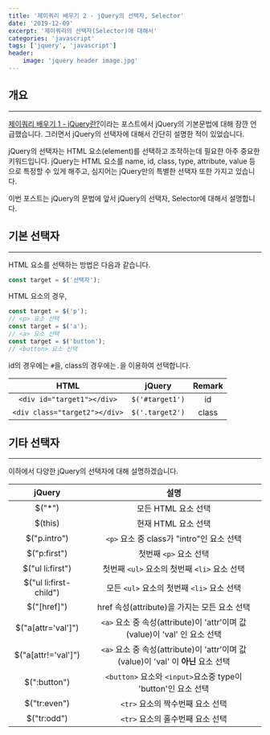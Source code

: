 ```yaml
---
title: '제이쿼리 배우기 2 - jQuery의 선택자, Selector'
date: '2019-12-09'
excerpt: '제이쿼리의 선택자(Selector)에 대해서'
categories: 'javascript'
tags: ['jquery', 'javascript']
header:
    image: 'jquery header image.jpg'
---
```


## 개요
---
[제이쿼리 배우기 1 - jQuery란?](https://terada-dante.netlify.com/javascript/2019-12-08-%EC%A0%9C%EC%9D%B4%EC%BF%BC%EB%A6%AC%20%EB%B0%B0%EC%9A%B0%EA%B8%B0%201%20-%20jQuery%EB%9E%80/)이라는 포스트에서 jQuery의 기본문법에 대해 잠깐 언급했습니다. 그러면서 jQuery의 선택자에 대해서 간단히 설명한 적이 있었습니다. 

jQuery의 선택자는 HTML 요소(element)를 선택하고 조작하는데 필요한 아주 중요한 키워드입니다. jQuery는 HTML 요소를 name, id, class, type, attribute, value 등으로 특정할 수 있게 해주고, 심지어는 jQuery만의 특별한 선택자 또한 가지고 있습니다.

이번 포스트는 jQuery의 문법에 앞서 jQuery의 선택자, Selector에 대해서 설명합니다.

## 기본 선택자
---
HTML 요소를 선택하는 방법은 다음과 같습니다.<br>
~~~javascript
const target = $('선택자');
~~~

HTML 요소의 경우,
~~~javascript
const target = $('p');
// <p> 요소 선택
const target = $('a');
// <a> 요소 선택
const target = $('button');
// <button> 요소 선택
~~~
id의 경우에는 `#`을, class의 경우에는`.`을 이용하여 선택합니다.

|     <center>HTML</center>     | <center>jQuery</center> | <center>Remark</center> |
| :---------------------------: | :---------------------: | :---------------------: |
|  `<div id="target1"></div>`   |     `$('#target1')`     |           id            |
| `<div class="target2"></div>` |     `$('.target2')`     |          class          |

## 기타 선택자
---
이하에서 다양한 jQuery의 선택자에 대해 설명하겠습니다.

| <center>jQuery         </center> |                        <center>설명</center>                        |
| :------------------------------: | :---------------------------------------------------------------: |
|              $("*")              |                           모든 HTML 요소 선택                           |
|             $(this)              |                           현재 HTML 요소 선택                           |
|           $("p.intro")           |                 `<p>` 요소 중 class가 "intro"인 요소 선택                  |
|           $("p:first")           |                          첫번째 `<p>` 요소 선택                          |
|         $("ul li:first")         |                  첫번째 `<ul>` 요소의 첫번째 `<li>` 요소 선택                  |
|      $("ul li:first-child")      |                  모든 `<ul>` 요소의 첫번째 `<li>` 요소 선택                   |
|           $("[href]")            |                 href 속성(attribute)을 가지는 모든 요소 선택                  |
|        $("a[attr='val']")        |    `<a>` 요소 중 속성(attribute)이 'attr'이며 값(value)이 'val' 인 요소 선택     |
|       $("a[attr!='val']")        | `<a>` 요소 중 속성(attribute)이 'attr'이며 값(value)이 'val' 이 **아닌** 요소 선택 |
|           $(":button")           |         `<button>` 요소와 `<input>`요소중 type이 'button'인 요소 선택         |
|           $("tr:even")           |                       `<tr>` 요소의 짝수번째 요소 선택                       |
|           $("tr:odd")            |                       `<tr>` 요소의 홀수번째 요소 선택                       |

<!-- Main content-->

<!-- Main content-->
